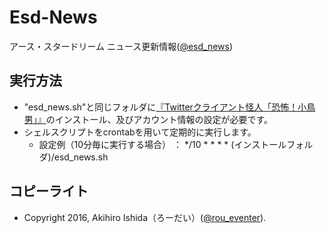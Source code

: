 # Esd-News
アース・スタードリーム ニュース更新情報([@esd_news](https://twitter.com/#!/esd_news "twitter@esd_news"))

## 実行方法
* "esd_news.sh"と同じフォルダに[『Twitterクライアント怪人「恐怖！小鳥男」』](https://github.com/ShellShoccar-jpn/kotoriotoko)のインストール、及びアカウント情報の設定が必要です。
* シェルスクリプトをcrontabを用いて定期的に実行します。
  * 設定例（10分毎に実行する場合） ： */10 * * * * (インストールフォルダ)/esd_news.sh
    
## コピーライト
* Copyright 2016, Akihiro Ishida（ろーだい）([@rou_eventer](https://twitter.com/#!/rou_eventer "twitter@rou_eventer")).
